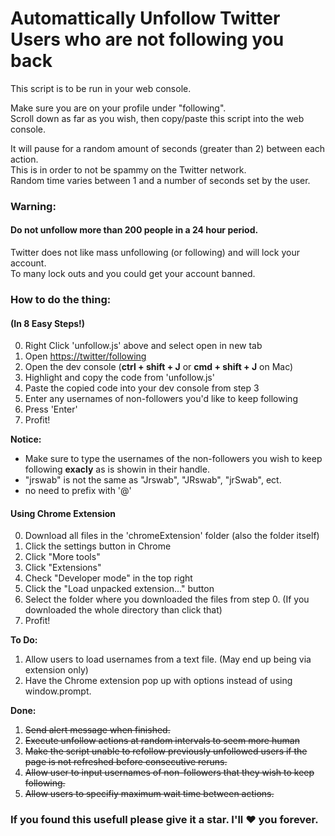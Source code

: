 # Automattically Unfollow Twitter Users who are not following you back
This script is to be run in your web console.  
  
Make sure you are on your profile under "following".  
Scroll down as far as you wish, then copy/paste this script into the web console.  
  
It will pause for a random amount of seconds (greater than 2) between each action.  
This is in order to not be spammy on the Twitter network.  
Random time varies between 1 and a number of seconds set by the user.  
  
### Warning:
#### Do not unfollow more than 200 people in a 24 hour period.
Twitter does not like mass unfollowing (or following) and will lock your account.  
To many lock outs and you could get your account banned.  
  
### How to do the thing:
#### (In 8 Easy Steps!)
0. Right Click 'unfollow.js' above and select open in new tab
1. Open [https://twitter/following](https://twitter.com/following)
2. Open the dev console (**ctrl + shift + J** or **cmd + shift + J** on Mac)
3. Highlight and copy the code from 'unfollow.js'
4. Paste the copied code into your dev console from step 3
5. Enter any usernames of non-followers you'd like to keep following
6. Press 'Enter'
7. Profit!  
  
  **Notice:**  
  * Make sure to type the usernames of the non-followers you wish to keep following **exacly** as is showin in their handle.
  * "jrswab" is not the same as "Jrswab", "JRswab", "jrSwab", ect.
  * no need to prefix with '@'

#### Using Chrome Extension
0. Download all files in the 'chromeExtension' folder (also the folder itself)
1. Click the settings button in Chrome
2. Click "More tools"
3. Click "Extensions"
4. Check "Developer mode" in the top right
5. Click the "Load unpacked extension..." button
6. Select the folder where you downloaded the files from step 0. (If you downloaded the whole directory than click that)
7. Profit!
  
**To Do:**
1. Allow users to load usernames from a text file. (May end up being via extension only)
2. Have the Chrome extension pop up with options instead of using window.prompt.

**Done:**
1. ~~Send alert message when finished.~~
2. ~~Execute unfollow actions at random intervals to seem more human~~
3. ~~Make the script unable to refollow previously unfollowed users if the page is not refreshed before consecutive reruns.~~
4. ~~Allow user to input usernames of non-followers that they wish to keep following.~~
5. ~~Allow users to specifiy maximum wait time between actions.~~

  
### If you found this usefull please give it a star. I'll :heart: you forever.
